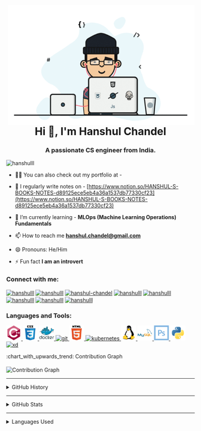 <img align="right" alt="GIF" src="gif image.gif" width="500px" height="320" />

<h1 align="center">Hi 👋, I'm Hanshul Chandel</h1>
<h3 align="center">A passionate CS engineer from India.</h3>

<p align="left"> <img src="https://komarev.com/ghpvc/?username=hanshulll&label=Profile%20views&color=129e00&style=plastic" alt="hanshulll" /> </p>


- 👨‍💻 You can also check out my portfolio at -

- 📝 I regularly write notes on - [https://www.notion.so/HANSHUL-S-BOOKS-NOTES-d89125ece5eb4a36a1537db77330cf23](https://www.notion.so/HANSHUL-S-BOOKS-NOTES-d89125ece5eb4a36a1537db77330cf23)

- 🌱 I’m currently learning - **MLOps (Machine Learning Operations) Fundamentals**

- 📫 How to reach me **hanshul.chandel@gmail.com**

- 😄 Pronouns: He/Him

- ⚡ Fun fact **I am an introvert**

<h3 align="left">Connect with me:</h3>
<p align="left">
<a href="https://codepen.io/hanshulll" target="blank"><img align="center" src="https://raw.githubusercontent.com/rahuldkjain/github-profile-readme-generator/master/src/images/icons/Social/codepen.svg" alt="hanshulll" height="30" width="40" /></a>
<a href="https://twitter.com/hanshulll" target="blank"><img align="center" src="https://raw.githubusercontent.com/rahuldkjain/github-profile-readme-generator/master/src/images/icons/Social/twitter.svg" alt="hanshulll" height="30" width="40" /></a>
<a href="https://linkedin.com/in/hanshul-chandel" target="blank"><img align="center" src="https://raw.githubusercontent.com/rahuldkjain/github-profile-readme-generator/master/src/images/icons/Social/linked-in-alt.svg" alt="hanshul-chandel" height="30" width="40" /></a>
<a href="https://stackoverflow.com/users/16353832" target="blank"><img align="center" src="https://raw.githubusercontent.com/rahuldkjain/github-profile-readme-generator/master/src/images/icons/Social/stack-overflow.svg" alt="hanshulll" height="30" width="40" /></a>
<a href="https://instagram.com/hanshulll" target="blank"><img align="center" src="https://raw.githubusercontent.com/rahuldkjain/github-profile-readme-generator/master/src/images/icons/Social/instagram.svg" alt="hanshulll" height="30" width="40" /></a>
<a href="https://www.codechef.com/users/hanshulll" target="blank"><img align="center" src="https://cdn.jsdelivr.net/npm/simple-icons@3.1.0/icons/codechef.svg" alt="hanshulll" height="30" width="40" /></a>
<a href="https://www.hackerrank.com/hanshulll" target="blank"><img align="center" src="https://raw.githubusercontent.com/rahuldkjain/github-profile-readme-generator/master/src/images/icons/Social/hackerrank.svg" alt="hanshulll" height="30" width="40" /></a>
<a href="https://www.leetcode.com/hanshulll" target="blank"><img align="center" src="https://raw.githubusercontent.com/rahuldkjain/github-profile-readme-generator/master/src/images/icons/Social/leet-code.svg" alt="hanshulll" height="30" width="40" /></a>
</p>

<h3 align="left">Languages and Tools:</h3>
<p align="left"> <a href="https://www.w3schools.com/cpp/" target="_blank"> <img src="https://raw.githubusercontent.com/devicons/devicon/master/icons/cplusplus/cplusplus-original.svg" alt="cplusplus" width="40" height="40"/> </a> <a href="https://www.w3schools.com/css/" target="_blank"> <img src="https://raw.githubusercontent.com/devicons/devicon/master/icons/css3/css3-original-wordmark.svg" alt="css3" width="40" height="40"/> </a> <a href="https://www.docker.com/" target="_blank"> <img src="https://raw.githubusercontent.com/devicons/devicon/master/icons/docker/docker-original-wordmark.svg" alt="docker" width="40" height="40"/> </a> <a href="https://git-scm.com/" target="_blank"> <img src="https://www.vectorlogo.zone/logos/git-scm/git-scm-icon.svg" alt="git" width="40" height="40"/> </a> <a href="https://www.w3.org/html/" target="_blank"> <img src="https://raw.githubusercontent.com/devicons/devicon/master/icons/html5/html5-original-wordmark.svg" alt="html5" width="40" height="40"/> </a> <a href="https://kubernetes.io" target="_blank"> <img src="https://www.vectorlogo.zone/logos/kubernetes/kubernetes-icon.svg" alt="kubernetes" width="40" height="40"/> </a> <a href="https://www.linux.org/" target="_blank"> <img src="https://raw.githubusercontent.com/devicons/devicon/master/icons/linux/linux-original.svg" alt="linux" width="40" height="40"/> </a> <a href="https://www.mysql.com/" target="_blank"> <img src="https://raw.githubusercontent.com/devicons/devicon/master/icons/mysql/mysql-original-wordmark.svg" alt="mysql" width="40" height="40"/> </a> <a href="https://www.photoshop.com/en" target="_blank"> <img src="https://raw.githubusercontent.com/devicons/devicon/master/icons/photoshop/photoshop-line.svg" alt="photoshop" width="40" height="40"/> </a> <a href="https://www.python.org" target="_blank"> <img src="https://raw.githubusercontent.com/devicons/devicon/master/icons/python/python-original.svg" alt="python" width="40" height="40"/> </a> <a href="https://www.adobe.com/products/xd.html" target="_blank"> <img src="https://cdn.worldvectorlogo.com/logos/adobe-xd.svg" alt="xd" width="40" height="40"/> </a> </p>

<summary>:chart_with_upwards_trend: Contribution Graph </summary>
   <br/>
   <img src="https://activity-graph.herokuapp.com/graph?username=hanshulll&theme=xcode" alt="Contribution Graph" align="center" />

 <hr>
 <div>
 <details>
   <summary>GitHub History</summary>
<p><img src="https://github-readme-streak-stats.herokuapp.com/?user=hanshulll&show_icons=true&locale=en"/></p>
</details>
</div>
</hr>

  <hr>
   <div>
   <details>
         <summary>GitHub Stats</summary>
<p>&nbsp;<img align="center" src="https://github-readme-stats.vercel.app/api?username=hanshulll&show_icons=true&locale=en" alt="hanshulll" /></p>
   </details>
   </div>
      </hr>
        
  <hr>
  <details>
   <summary>Languages Used</summary> 
<p><img align="left" src="https://github-readme-stats.vercel.app/api/top-langs?username=hanshulll&show_icons=true&locale=en&layout=compact" alt=“hanshulll”/></p>
</details>
</div>
   </hr>

